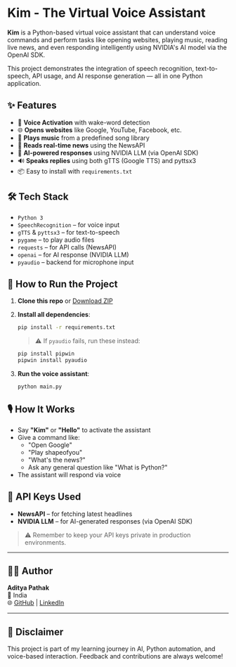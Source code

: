 # Kim - The Virtual Voice Assistant 

**Kim** is a Python-based virtual voice assistant that can understand voice commands and perform tasks like opening websites, playing music, reading live news, and even responding intelligently using NVIDIA's AI model via the OpenAI SDK.

This project demonstrates the integration of speech recognition, text-to-speech, API usage, and AI response generation — all in one Python application.

## ✨ Features

- 🎤 **Voice Activation** with wake-word detection
- 🌐 **Opens websites** like Google, YouTube, Facebook, etc.
- 🎵 **Plays music** from a predefined song library
- 📰 **Reads real-time news** using the NewsAPI
- 🧠 **AI-powered responses** using NVIDIA LLM (via OpenAI SDK)
- 🔊 **Speaks replies** using both gTTS (Google TTS) and pyttsx3
- 📦 Easy to install with `requirements.txt`

## 🛠️ Tech Stack

- `Python 3`
- `SpeechRecognition` – for voice input
- `gTTS` & `pyttsx3` – for text-to-speech
- `pygame` – to play audio files
- `requests` – for API calls (NewsAPI)
- `openai` – for AI response (NVIDIA LLM)
- `pyaudio` – backend for microphone input

## 🚀 How to Run the Project

1. **Clone this repo** or [Download ZIP](https://github.com/21Aditya-PY/Kim-the-virtual-assistant/archive/refs/heads/main.zip)

2. **Install all dependencies**:
   ```bash
   pip install -r requirements.txt
   ```

   > ⚠️ If `pyaudio` fails, run these instead:
   ```bash
   pip install pipwin
   pipwin install pyaudio
   ```

3. **Run the voice assistant**:
   ```bash
   python main.py
   ```
   
## 🎙️ How It Works

- Say **"Kim"** or **"Hello"** to activate the assistant
- Give a command like:
  - "Open Google"
  - "Play shapeofyou"
  - "What's the news?"
  - Ask any general question like "What is Python?"
- The assistant will respond via voice

## 🔐 API Keys Used

- **NewsAPI** – for fetching latest headlines
- **NVIDIA LLM** – for AI-generated responses (via OpenAI SDK)

> ⚠️ Remember to keep your API keys private in production environments.

---

## 👨‍💻 Author

**Aditya Pathak**  
📍 India  
🌐 [GitHub](https://github.com/21Aditya-PY) | [LinkedIn](https://www.linkedin.com/in/aditya-pathak-b0700228b/)

---

## 📌 Disclaimer

This project is part of my learning journey in AI, Python automation, and voice-based interaction. Feedback and contributions are always welcome!
